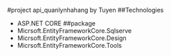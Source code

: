 #project api_quanlynhahang by Tuyen
##Technologies
- ASP.NET CORE
##package
- Micrsoft.EntityFrameworkCore.Sqlserve
- Micrsoft.EntityFrameworkCore.Design
- Micrsoft.EntityFrameworkCore.Tools